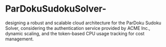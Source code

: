 # ParDokuSudokuSolver-
designing a robust and scalable cloud architecture for the ParDoku Sudoku Solver, considering the authentication service provided by ACME Inc., dynamic scaling, and the token-based CPU usage tracking for cost management.
